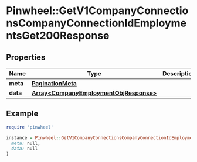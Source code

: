 # Pinwheel::GetV1CompanyConnectionsCompanyConnectionIdEmploymentsGet200Response

## Properties

| Name | Type | Description | Notes |
| ---- | ---- | ----------- | ----- |
| **meta** | [**PaginationMeta**](PaginationMeta.md) |  |  |
| **data** | [**Array&lt;CompanyEmploymentObjResponse&gt;**](CompanyEmploymentObjResponse.md) |  |  |

## Example

```ruby
require 'pinwheel'

instance = Pinwheel::GetV1CompanyConnectionsCompanyConnectionIdEmploymentsGet200Response.new(
  meta: null,
  data: null
)
```


